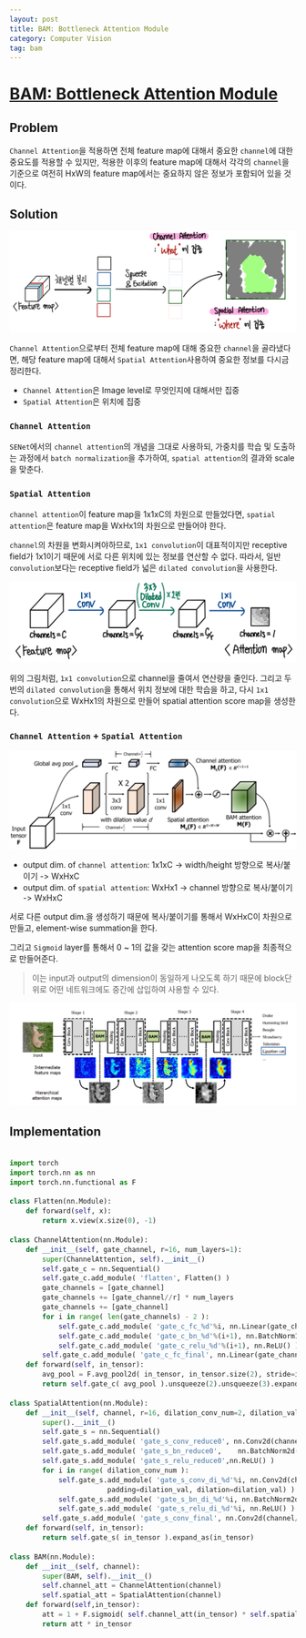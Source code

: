 ```yaml
---
layout: post
title: BAM: Bottleneck Attention Module
category: Computer Vision
tag: bam
---
```


# [BAM: Bottleneck Attention Module](https://arxiv.org/abs/1807.06514)

## Problem

`Channel Attention`을 적용하면 전체 feature map에 대해서 중요한 `channel`에 대한 중요도를 적용할 수 있지만, 적용한 이후의 feature map에 대해서 각각의 `channel`을 기준으로 여전히 HxW의 feature map에서는 중요하지 않은 정보가 포함되어 있을 것이다. 


## Solution

<img src='/assets/bam/channel_spatial.png'>

`Channel Attention`으로부터 전체 feature map에 대해 중요한 `channel`을 골라냈다면, 해당 feature map에 대해서 `Spatial Attention`사용하여 중요한 정보를 다시금 정리한다. 

- `Channel Attention`은 Image level로 무엇인지에 대해서만 집중
- `Spatial Attention`은 위치에 집중


### `Channel Attention`

`SENet`에서의 `channel attention`의 개념을 그대로 사용하되, 가중치를 학습 및 도출하는 과정에서 `batch normalization`을 추가하여, `spatial attention`의 결과와 scale을 맞춘다. 

### `Spatial Attention`

`channel attention`이 feature map을 1x1xC의 차원으로 만들었다면, `spatial attention`은 feature map을 WxHx1의 차원으로 만들어야 한다. 

`channel`의 차원을 변화시켜야하므로, `1x1 convolution`이 대표적이지만 receptive field가 1x1이기 때문에 서로 다른 위치에 있는 정보를 연산할 수 없다. 따라서, 일반 `convolution`보다는 receptive field가 넓은 `dilated convolution`을 사용한다. 

<img src='/assets/bam/spatial.png'>

위의 그림처럼, `1x1 convolution`으로 channel을 줄여서 연산량을 줄인다. 그리고 두 번의 `dilated convolution`을 통해서 위치 정보에 대한 학습을 하고, 다시 `1x1 convolution`으로 WxHx1의 차원으로 만들어 spatial attention score map을 생성한다. 

### `Channel Attention` + `Spatial Attention`

<img src='/assets/bam/bam.png'>

- output dim. of `channel attention`: 1x1xC -> width/height 방향으로 복사/붙이기 -> WxHxC
- output dim. of `spatial attention`: WxHx1 -> channel 방향으로 복사/붙이기 -> WxHxC

서로 다른 output dim.을 생성하기 때문에 복사/붙이기를 통해서 WxHxC이 차원으로 만들고, element-wise summation을 한다. 

그리고 `Sigmoid` layer를 통해서 0 ~ 1의 값을 갖는 attention score map을 최종적으로 만들어준다.

> 이는 input과 output의 dimension이 동일하게 나오도록 하기 때문에 block단위로 어떤 네트워크에도 중간에 삽입하여 사용할 수 있다.  

<img src='/assets/bam/bam_block.png'>

## Implementation

```python

import torch
import torch.nn as nn
import torch.nn.functional as F 

class Flatten(nn.Module):
    def forward(self, x):
        return x.view(x.size(0), -1)
    
class ChannelAttention(nn.Module):
    def __init__(self, gate_channel, r=16, num_layers=1):
        super(ChannelAttention, self).__init__()
        self.gate_c = nn.Sequential()
        self.gate_c.add_module( 'flatten', Flatten() )
        gate_channels = [gate_channel]
        gate_channels += [gate_channel//r] * num_layers
        gate_channels += [gate_channel]
        for i in range( len(gate_channels) - 2 ):
            self.gate_c.add_module( 'gate_c_fc_%d'%i, nn.Linear(gate_channels[i], gate_channels[i+1]) )
            self.gate_c.add_module( 'gate_c_bn_%d'%(i+1), nn.BatchNorm1d(gate_channels[i+1]) )
            self.gate_c.add_module( 'gate_c_relu_%d'%(i+1), nn.ReLU() )
        self.gate_c.add_module( 'gate_c_fc_final', nn.Linear(gate_channels[-2], gate_channels[-1]) )
    def forward(self, in_tensor):
        avg_pool = F.avg_pool2d( in_tensor, in_tensor.size(2), stride=in_tensor.size(2) )
        return self.gate_c( avg_pool ).unsqueeze(2).unsqueeze(3).expand_as(in_tensor)

class SpatialAttention(nn.Module):
    def __init__(self, channel, r=16, dilation_conv_num=2, dilation_val=4):
        super().__init__()
        self.gate_s = nn.Sequential()
        self.gate_s.add_module( 'gate_s_conv_reduce0', nn.Conv2d(channel, channel//r, kernel_size=1))
        self.gate_s.add_module( 'gate_s_bn_reduce0',	nn.BatchNorm2d(channel//r) )
        self.gate_s.add_module( 'gate_s_relu_reduce0',nn.ReLU() )
        for i in range( dilation_conv_num ):
            self.gate_s.add_module( 'gate_s_conv_di_%d'%i, nn.Conv2d(channel//r, channel//r, kernel_size=3, \
						padding=dilation_val, dilation=dilation_val) )
            self.gate_s.add_module( 'gate_s_bn_di_%d'%i, nn.BatchNorm2d(channel//r) )
            self.gate_s.add_module( 'gate_s_relu_di_%d'%i, nn.ReLU() )
        self.gate_s.add_module( 'gate_s_conv_final', nn.Conv2d(channel//r, 1, kernel_size=1) )
    def forward(self, in_tensor):
        return self.gate_s( in_tensor ).expand_as(in_tensor)
	
class BAM(nn.Module):
    def __init__(self, channel):
        super(BAM, self).__init__()
        self.channel_att = ChannelAttention(channel)
        self.spatial_att = SpatialAttention(channel)
    def forward(self,in_tensor):
        att = 1 + F.sigmoid( self.channel_att(in_tensor) * self.spatial_att(in_tensor) )
        return att * in_tensor
```